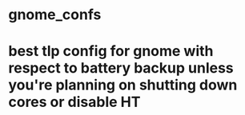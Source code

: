 # gnome_confs
# best tlp config for gnome with respect to battery backup unless you're planning on shutting down cores or disable HT
